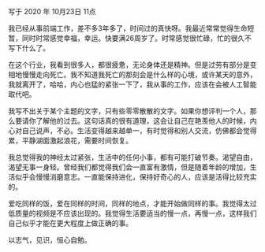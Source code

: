 写于   2020 年 10月23日 11点

我已经从事前端工作，差不多3年多了，时间过的真快呀。我最近常常觉得生命短暂，同时时常感觉幸福，幸运。快要满26周岁了。时常感觉很忙碌，忙的很久不写下什么了。

在这个行业，我看到很多人，都很疲惫，无论身体还是精神。但是过劳有部分是变相地慢慢走向死亡。我不知道我死亡的那刻会是什么样的心境，或许某天的意外，我就离开了，哈哈，内心也猛的紧张一下了，我从事的工作，应该在会被人工智能取代吧。

我写不出关于某个主题的文字，只有些零零散散的文字。如果你想评判一个人，那么要请你了解他的过去。这句话真的很有道理，这会让自己在艳羡他人的时候，内心对自己说声，不必。生活变得越来越单一，有时觉得和别人交流，仿佛都会觉得累，平静湖面激起浪花，需要时间恢复。

我总觉得我的神经太过紧张，生活中的任何小事，都有可能打破节奏。渴望自由，渴望无事一身轻。曾经我们都觉得我们会一直富有激情，但是随着年龄的增加，生活似乎会慢慢消磨意志。一直能保持进化，保持好奇心的人，应该是活得比较充实的。

爱吃同样的饭，爱在同样的时间，同样的地点，才能开始做同样的事。我觉得太过低质量的视频是不应该出现的。我觉得生活要适当的慢一点，再慢一点，这样我们自己似乎才能在更大程度上做正确的事。

以志气，见识，恒心自勉。
